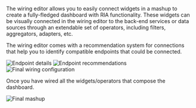 The wiring editor allows you to easily connect widgets in a mashup to
create a fully-fledged dashboard with RIA functionality. These widgets
can be visually connected in the wiring editor to the back-end services
or data sources through an extendable set of operators, including
filters, aggregators, adapters, etc.

The wiring editor comes with a recommendation system for connections
that help you to identify compatible endpoints that could be connected.

<img src="../images/wiring/endpoint_recommendation.png" srcset="../images/wiring/endpoint_recommendation.png 2x" alt="Endpoint details"/>

<img src="../images/wiring/modify_connection2.png" srcset="../images/wiring/modify_connection2.png 2x" alt="Endpoint recommendations"/>

<img src="../images/wiring/final_wiring.png" srcset="../images/wiring/final_wiring.png 2x" alt="Final wiring configuration"/>


Once you have wired all the widgets/operators that compose the
dashboard.

<img src="../images/wiring/final_mashup.png" srcset="../images/wiring/final_mashup.png 2x" alt="Final mashup"/>
